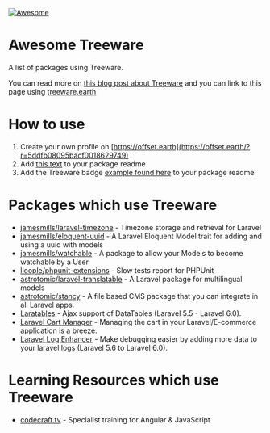 [![Awesome](https://cdn.rawgit.com/sindresorhus/awesome/d7305f38d29fed78fa85652e3a63e154dd8e8829/media/badge.svg)](https://awesome.re)


# Awesome Treeware
A list of packages using Treeware. 

You can read more on [this blog post about Treeware](https://jamesmills.co.uk/2019/12/02/my-packages-are-now-treeware/?utm_source=github&utm_medium=link&utm_campaign=readme) and you can link to this page using [treeware.earth](http://treeware.earth)

# How to use
1. Create your own profile on [https://offset.earth](https://offset.earth/?r=5ddfb08095bacf0018629749)
2. Add [this text](https://gist.github.com/jamesmills/add9a716c17628494e58f684b2615c66) to your package readme
3. Add the Treeware badge [example found here](https://gist.github.com/jamesmills/add9a716c17628494e58f684b2615c66) to your package readme

# Packages which use Treeware
* [jamesmills/laravel-timezone](https://packagist.org/packages/jamesmills/laravel-timezone) - Timezone storage and retrieval for Laravel
* [jamesmills/eloquent-uuid](https://packagist.org/packages/jamesmills/eloquent-uuid) - A Laravel Eloquent Model trait for adding and using a uuid with models
* [jamesmills/watchable](https://packagist.org/packages/jamesmills/watchable) - A package to allow your Models to become watchable by a User
* [lloople/phpunit-extensions](https://packagist.org/packages/lloople/phpunit-extensions) - Slow tests report for PHPUnit
* [astrotomic/laravel-translatable](https://github.com/Astrotomic/laravel-translatable) - A Laravel package for multilingual models
* [astrotomic/stancy](https://github.com/Astrotomic/stancy) - A file based CMS package that you can integrate in all Laravel apps.
* [Laratables](https://github.com/freshbitsweb/laratables) - Ajax support of DataTables (Laravel 5.5 - Laravel 6.0).
* [Laravel Cart Manager](https://github.com/freshbitsweb/laravel-cart-manager) - Managing the cart in your Laravel/E-commerce application is a breeze.
* [Laravel Log Enhancer](https://github.com/freshbitsweb/laravel-log-enhancer) - Make debugging easier by adding more data to your laravel logs (Laravel 5.6 to Laravel 6.0).


# Learning Resources which use Treeware
* [codecraft.tv](https://codecraft.tv) - Specialist training for Angular & JavaScript
